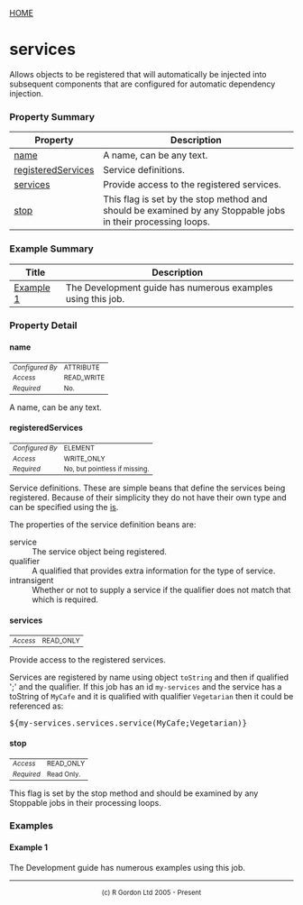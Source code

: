 [HOME](../../../README.md)
# services

Allows objects to be registered that will
automatically be injected into subsequent components that
are configured for automatic dependency injection.



### Property Summary

| Property | Description |
| -------- | ----------- |
| [name](#propertyname) | A name, can be any text. | 
| [registeredServices](#propertyregisteredservices) | Service definitions. | 
| [services](#propertyservices) | Provide access to the registered services. | 
| [stop](#propertystop) | This flag is set by the stop method and should be examined by any Stoppable jobs in their processing loops. | 


### Example Summary

| Title | Description |
| ----- | ----------- |
| [Example 1](#example1) | The Development guide has numerous examples using this job. |


### Property Detail
#### name <a name="propertyname"></a>

<table style='font-size:smaller'>
      <tr><td><i>Configured By</i></td><td>ATTRIBUTE</td></tr>
      <tr><td><i>Access</i></td><td>READ_WRITE</td></tr>
      <tr><td><i>Required</i></td><td>No.</td></tr>
</table>

A name, can be any text.

#### registeredServices <a name="propertyregisteredservices"></a>

<table style='font-size:smaller'>
      <tr><td><i>Configured By</i></td><td>ELEMENT</td></tr>
      <tr><td><i>Access</i></td><td>WRITE_ONLY</td></tr>
      <tr><td><i>Required</i></td><td>No, but pointless if missing.</td></tr>
</table>

Service definitions. These are simple beans
that define the services being registered. Because of their
simplicity they do not have their own type and can be specified
using the [is](../../../org/oddjob/arooa/types/IsType.md).


The properties of the service definition beans are:
<dl>
<dt>service</dt>
<dd>The service object being registered.</dd>

<dt>qualifier</dt>
<dd>A qualified that provides extra information for the
type of service.</dd>

<dt>intransigent</dt>
<dd>Whether or not to supply a service if the qualifier does
not match that which is required.</dd>
</dl>

#### services <a name="propertyservices"></a>

<table style='font-size:smaller'>
      <tr><td><i>Access</i></td><td>READ_ONLY</td></tr>
</table>

Provide access to the registered services.


Services
are registered by name using object `toString` and then if qualified
';' and the qualifier. If this job has an id `my-services` and
the service has a toString of `MyCafe` and it is qualified with qualifier
`Vegetarian` then it could be referenced as:
<pre>
${my-services.services.service(MyCafe;Vegetarian)}
</pre>

#### stop <a name="propertystop"></a>

<table style='font-size:smaller'>
      <tr><td><i>Access</i></td><td>READ_ONLY</td></tr>
      <tr><td><i>Required</i></td><td>Read Only.</td></tr>
</table>

This flag is set by the stop method and should
be examined by any Stoppable jobs in their processing loops.


### Examples
#### Example 1 <a name="example1"></a>

The Development guide has numerous examples using this job.


-----------------------

<div style='font-size: smaller; text-align: center;'>(c) R Gordon Ltd 2005 - Present</div>
